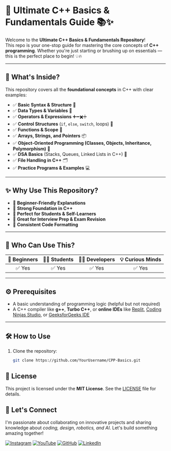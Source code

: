 # 🚀 Ultimate C++ Basics & Fundamentals Guide 📚✨

Welcome to the **Ultimate C++ Basics & Fundamentals Repository**!  
This repo is your one-stop guide for mastering the core concepts of **C++ programming**. Whether you're just starting or brushing up on essentials — this is the perfect place to begin! 💡🔥

---

## 📌 What's Inside?

This repository covers all the **foundational concepts** in C++ with clear examples:

- ✅ **Basic Syntax & Structure** 🧾  
- ✅ **Data Types & Variables** 🧮  
- ✅ **Operators & Expressions** ➕➖✖️➗  
- ✅ **Control Structures** (`if`, `else`, `switch`, loops) 🔁  
- ✅ **Functions & Scope** 🔧  
- ✅ **Arrays, Strings, and Pointers** 📦  
- ✅ **Object-Oriented Programming (Classes, Objects, Inheritance, Polymorphism)** 🧬  
- ✅ **DSA Basics** (Stacks, Queues, Linked Lists in C++) 🧱  
- ✅ **File Handling in C++** 🗂️  
- ✅ **Practice Programs & Examples** 💻  

---

## ✨ Why Use This Repository?

- 📘 **Beginner-Friendly Explanations**
- 🧠 **Strong Foundation in C++**
- 🎯 **Perfect for Students & Self-Learners**
- 💼 **Great for Interview Prep & Exam Revision**
- 🔄 **Consistent Code Formatting**

---

## 🌟 Who Can Use This?

| 👦 Beginners | 👩‍🎓 Students | 🧑‍💻 Developers | 💡 Curious Minds |
|:-----------:|:-------------:|:--------------:|:----------------:|
| ✅ Yes       | ✅ Yes         | ✅ Yes          | ✅ Yes            |

---

## ⚙️ Prerequisites

- A basic understanding of programming logic (helpful but not required)
- A C++ compiler like **g++**, **Turbo C++**, or **online IDEs** like [Replit](https://replit.com/), [Coding Ninjas Studio](https://www.codingninjas.com/studio), or [GeeksforGeeks IDE](https://ide.geeksforgeeks.org/)

---

## 🛠 How to Use

1. Clone the repository:
   ```bash
   git clone https://github.com/YourUsername/CPP-Basics.git

## 📜 License

This project is licensed under the **MIT License**. See the [LICENSE](LICENSE) file for details.

## 🌟 Let's Connect



I'm passionate about collaborating on innovative projects and sharing knowledge about *coding, design, robotics, and AI*. Let's build something amazing together!  



 [![Instagram](https://img.icons8.com/fluency/48/instagram-new.png)](https://www.instagram.com/sumittech_360)  [![YouTube](https://img.icons8.com/fluency/48/youtube-play.png)](https://youtube.com/channel/UCiPxbNaC7dloVut6Jc5xHIQ)  [![GitHub](https://img.icons8.com/fluency/48/github.png)](https://github.com/InnovativeSumit)  [![LinkedIn](https://img.icons8.com/fluency/48/linkedin.png)](https://www.linkedin.com/in/sumit-pal-40511a339) 
